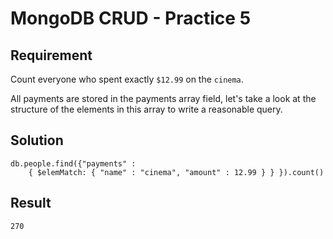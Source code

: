 # MongoDB CRUD - Practice 5

## Requirement

Count everyone who spent exactly `$12.99` on the `cinema`.

All payments are stored in the payments array field, let's take a look at the structure of the elements in this array to write a reasonable query.

## Solution

```agg
db.people.find({"payments" : 
    { $elemMatch: { "name" : "cinema", "amount" : 12.99 } } }).count()

```

## Result

```result
270
```
